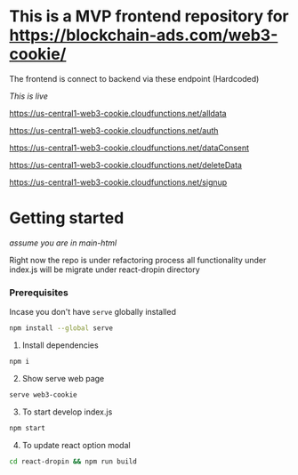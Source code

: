 # This is a MVP frontend repository for https://blockchain-ads.com/web3-cookie/

The frontend is connect to backend via these endpoint (Hardcoded)

*This is live*

https://us-central1-web3-cookie.cloudfunctions.net/alldata

https://us-central1-web3-cookie.cloudfunctions.net/auth

https://us-central1-web3-cookie.cloudfunctions.net/dataConsent

https://us-central1-web3-cookie.cloudfunctions.net/deleteData

https://us-central1-web3-cookie.cloudfunctions.net/signup

# Getting started
*assume you are in main-html*

Right now the repo is under refactoring process all functionality under index.js will be migrate under react-dropin directory

### Prerequisites
Incase you don't have `serve` globally installed
``` bash
npm install --global serve

```

1. Install dependencies
``` bash
npm i
```

2. Show serve web page
``` bash
serve web3-cookie
```

3. To start develop index.js
``` bash
npm start
```

4. To update react option modal
``` bash
cd react-dropin && npm run build
```
